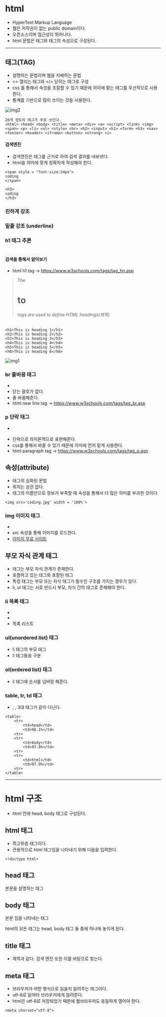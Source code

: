 # html

* HyperText Markup Language
* 웹은 저작권이 없는 public domain이다. 
* 오픈소스이며 접근성이 뛰어나다. 
* html 문법은 태그와 태그의 속성으로 구성된다.

---

## 태그(TAG)
* 설명하는 문법이며 웹을 지배하는 문법
* <> 열리는 태그와 </> 닫히는 태그로 구성
* css 를 통해서 속성을 조절할 수 있기 때문에 의미에 맡는 태그를 우선적으로 사용한다.
* 통계를 기반으로 많이 쓰이는 것을 사용한다. 

![img2](./img/img2.png)

~~~
26개 정도의 태그가 주로 쓰인다.
<html> <head> <body> <title> <meta> <div> <a> <script> <link> <img> <span> <p> <li> <ul> <style> <br> <h2> <input> <h1> <form> <h3> <nav> <footer> <header> <iframe> <button> <strong> <i>
~~~

#### 검색엔진

* 검색엔진은 태그를 근거로 하여 검색 결과를 내보낸다. 
* html을 의미에 맞게 정확하게 작성해야 한다.

~~~
<span style = "font-size:24px">
coding
</span>

<h3>
coding
</h3>
~~~

### 진하게 강조
<strong></strong>

### 밑줄 강조 (underline)
<u></u>

### h1 태그 추론

<h1></h1>

#### 검색을 통해서 알아보기

* html h1 tag -> <https://www.w3schools.com/tags/tag_hn.asp>
> The <h1> to <h6> tags are used to define HTML headings(제목)

~~~
<h1>This is heading 1</h1>
<h2>This is heading 2</h2>
<h3>This is heading 3</h3>
<h4>This is heading 4</h4>
<h5>This is heading 5</h5>
<h6>This is heading 6</h6>
~~~

![img1](./img/img1.png)

### br 줄바꿈 태그

* <br>
* 닫는 괄호가 없다. 
* 줄 바꿈해준다.
* html new line tag -> <https://www.w3schools.com/tags/tag_br.asp>

### p 단락 태그

* <p></p>
* 단락으로 믜미론적으로 표현해준다.
* css를 통해서 바꿀 수 있기 때문에 의미에 먼저 맡게 사용한다. 
* html paragraph tag -> <https://www.w3schools.com/tags/tag_p.asp>
 
## 속성(attribute)

* 태그의 심화된 문법
* 위치는 상관 없다.
* 태그의 이름만으로 정보가 부족할 때 속성을 통해서 더 많은 의미를 부과한 것이다.

~~~
<img src='coding.jpg' width = '100%'>
~~~

### img 이미지 태그

* <img>
* src 속성을 통해 이미지를 로드한다.
* [이미지 무료 사이트](https://unsplash.com/)

## 부모 자식 관계 태그

* 태그는 부모 자식 관계가 존재한다.
* 포함하고 있는 태그와 포함된 태그
* 특정 태그는 부모 또는 자식 태그가 필수인 구조를 가지는 경우가 있다.
* li, ul 태그는 서로 반드시 부모, 자식 간의 태그로 존재해야 한다.

### li 목록 태그

* <Li></li>
* 목록 리스트

### ul(unordered list) 태그

* li 태그의 부모 태그
* li 태그들을 구분 

### ol(ordered list) 태그

* li 태그에 순서를 넘버링 해준다.

### table, tr, td 태그

* <talbe></talbe>, <tr></tr>, <td></td> 3대 태그가 같이 다닌다.

~~~
<table>
    <tr>
        <td>head</td>
        <td>98.1%</td>
    <tr>
    <tr>
        <td>body</td>
        <td>97.9%</td>
    <tr>
    <tr>
        <td>html</td>
        <td>97.9%</td>
    <tr>
</table>
~~~

---

# html 구조

* html 안에 head, body 태그로 구성된다.

## html 태그

* 최고위층 태그이다.
* 관용적으로 html 태그임을 나타내기 위해 다음을 입력한다.

~~~
<!doctype html>
~~~

## head 태그
본문을 설명하는 태그 

## body 태그
본문 임을 나타내는 태그

html의 모든 태그는 head, body 태그 둘 중에 하나에 놓이게 된다.

## title 태그

* 제목과 같다. 검색 엔진 또한 이를 바탕으로 찾는다. 

## meta 태그

* 브라우저가 어떤 형식으로 읽을지 알려주는 태그이다.
* utf-8로 읽어라 브라우저에게 알려준다.
* html은 utf-8로 저장되었기 때문에 웹브라우저도 동일하게 열어야 한다.

~~~
<meta charset="utf-8">
~~~

